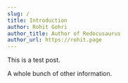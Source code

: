 ```yaml
---
slug: /
title: Introduction
author: Rohit Gohri
author_title: Author of Redocusaurus
author_url: https://rohit.page
---
```


This is a test post.

A whole bunch of other information.
